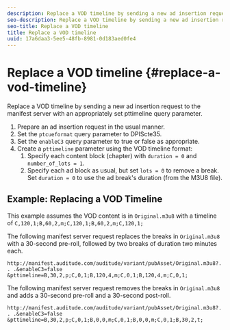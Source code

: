 ```yaml
---
description: Replace a VOD timeline by sending a new ad insertion request to the manifest server with an appropriately set pttimeline query parameter.
seo-description: Replace a VOD timeline by sending a new ad insertion request to the manifest server with an appropriately set pttimeline query parameter.
seo-title: Replace a VOD timeline
title: Replace a VOD timeline
uuid: 17a6daa3-5ee5-48fb-8981-0d183aed0fe4
---
```


# Replace a VOD timeline {#replace-a-vod-timeline}

Replace a VOD timeline by sending a new ad insertion request to the manifest server with an appropriately set pttimeline query parameter.

1. Prepare an ad insertion request in the usual manner.
1. Set the `ptcueformat` query parameter to DPIScte35.
1. Set the `enableC3` query parameter to true or false as appropriate.
1. Create a `pttimeline` parameter using the VOD timeline format:
   1. Specify each content block (chapter) with `duration = 0` and `number_of_lots = 1`.
   1. Specify each ad block as usual, but set `lots = 0` to remove a break. Set `duration = 0` to use the ad break's duration (from the M3U8 file).

## Example: Replacing a VOD Timeline

This example assumes the VOD content is in `Original.m3u8` with a timeline of `C,120,1;B,60,2,m;C,120,1;B,60,2,m;C,120,1;`

The following manifest server request replaces the breaks in `Original.m3u8` with a 30-second pre-roll, followed by two breaks of duration two minutes each.

```
http://manifest.auditude.com/auditude/variant/pubAsset/Original.m3u8?. . .&enableC3=false 
&pttimeline=B,30,2,p;C,0,1;B,120,4,m;C,0,1;B,120,4,m;C,0,1;
```

The following manifest server request removes the breaks in `Original.m3u8` and adds a 30-second pre-roll and a 30-second post-roll.

```
http://manifest.auditude.com/auditude/variant/pubAsset/Original.m3u8?. . .&enableC3=false 
&pttimeline=B,30,2,p;C,0,1;B,0,0,m;C,0,1;B,0,0,m;C,0,1;B,30,2,t;
```
